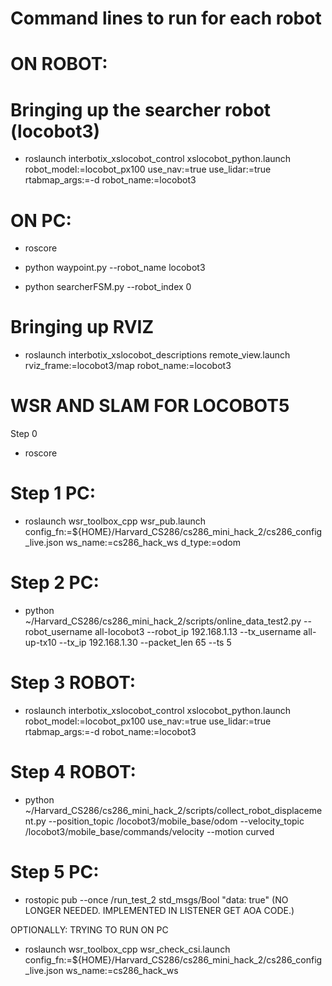
# Command lines to run for each robot
# ON ROBOT:

# Bringing up the searcher robot (locobot3)
- roslaunch interbotix_xslocobot_control xslocobot_python.launch robot_model:=locobot_px100 use_nav:=true use_lidar:=true rtabmap_args:=-d robot_name:=locobot3

# ON PC:
- roscore

- python waypoint.py --robot_name locobot3

- python searcherFSM.py --robot_index 0

# Bringing up RVIZ
- roslaunch interbotix_xslocobot_descriptions remote_view.launch rviz_frame:=locobot3/map robot_name:=locobot3

# WSR AND SLAM FOR LOCOBOT5

Step 0
- roscore

# Step 1 PC:

- roslaunch wsr_toolbox_cpp wsr_pub.launch config_fn:=${HOME}/Harvard_CS286/cs286_mini_hack_2/cs286_config_live.json ws_name:=cs286_hack_ws d_type:=odom

# Step 2 PC:

- python ~/Harvard_CS286/cs286_mini_hack_2/scripts/online_data_test2.py --robot_username all-locobot3 --robot_ip 192.168.1.13 --tx_username all-up-tx10 --tx_ip 192.168.1.30 --packet_len 65 --ts 5

# Step 3 ROBOT:

- roslaunch interbotix_xslocobot_control xslocobot_python.launch robot_model:=locobot_px100 use_nav:=true use_lidar:=true rtabmap_args:=-d robot_name:=locobot3

# Step 4 ROBOT:

- python ~/Harvard_CS286/cs286_mini_hack_2/scripts/collect_robot_displacement.py --position_topic /locobot3/mobile_base/odom --velocity_topic /locobot3/mobile_base/commands/velocity --motion curved

# Step 5 PC:

- rostopic pub --once /run_test_2 std_msgs/Bool "data: true" (NO LONGER NEEDED. IMPLEMENTED IN LISTENER GET AOA CODE.)

OPTIONALLY: TRYING TO RUN ON PC
- roslaunch wsr_toolbox_cpp wsr_check_csi.launch config_fn:=${HOME}/Harvard_CS286/cs286_mini_hack_2/cs286_config_live.json ws_name:=cs286_hack_ws

